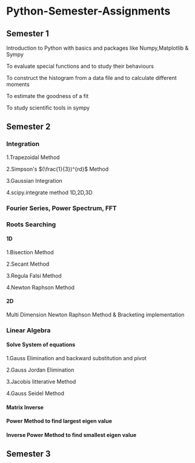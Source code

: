 # Python-Semester-Assignments
## Semester 1
Introduction to Python with basics and packages like Numpy,Matplotlib & Sympy

To evaluate special functions and to study their behaviours

To construct the histogram from a data file and to calculate different moments

To estimate the goodness of a fit

To study scientific tools in sympy

## Semester 2
### Integration 
   1.Trapezoidal Method
 
   2.Simpson's $(\frac{1}{3})^{rd}$ Method

   3.Gaussian Integration

   4.scipy.integrate method 1D,2D,3D
   
### Fourier Series, Power Spectrum, FFT

### Roots Searching
#### 1D
   1.Bisection Method
   
   2.Secant Method
   
   3.Regula Falsi Method
    
   4.Newton Raphson Method
    
 #### 2D
  Multi Dimension Newton Raphson Method & Bracketing implementation
      
### Linear Algebra
#### Solve System of equations
1.Gauss Elimination and backward substitution and pivot 

2.Gauss Jordan Elimination 

3.Jacobis Iitterative Method

4.Gauss Seidel Method 

#### Matrix Inverse

#### Power Method to find largest eigen value
#### Inverse Power Method to find smallest eigen value

## Semester 3
